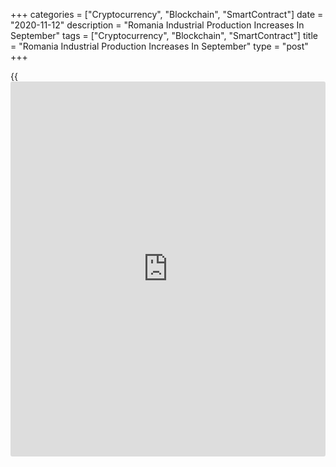 +++
categories = ["Cryptocurrency", "Blockchain", "SmartContract"]
date = "2020-11-12"
description = "Romania Industrial Production Increases In September"
tags = ["Cryptocurrency", "Blockchain", "SmartContract"]
title = "Romania Industrial Production Increases In September"
type = "post"
+++

{{<iframe id="large-banner" src="https://www.bounty.group/#slide=12.0" width="100%" height="600" scrolling="no" style="border: 0px solid rgb(216, 221, 230); border-radius: 3px;">}}

Romania's industrial production increased in September, data from the
National Institute of Statistics showed on Thursday.

Industrial production rose a seasonally adjusted 1.5 percent month-on-
month in September.

Manufacturing output rose 2.0 percent monthly in September.

Production in mining and quarrying increased 3.7 percent, while
electricity fell 0.3 percent.

On a yearly basis, industrial production decreased a working-day
adjusted 2.8 percent in September.

On an unadjusted basis, industrial production grew 18.7 percent monthly
in September and fell 0.1 percent from a year ago.

Separate data from the statistical office showed that industrial
turnover gained 21.0 percent month-on-month in September.

On an annual basis, industrial orders rose 5.1 percent in September.

Another data from National Institute of Statistics showed that
industrial new orders increased 34.2 percent monthly in September and
grew 14.2 percent from a year ago.

For comments and feedback [contact](https://www.playgroundfx.com/contact/): editorial@rtt[news](https://www.letsplayfx.com/blog/forex-news-website/).com

[Economic News][1]

 **What parts of the world are seeing the best (and worst) economic
performances lately? Click[here][2] to check out our [Econ Scorecard][2]
and find out! See up-to-the-moment [ranking](https://www.playgroundfx.com/blog/crypto-exchange-ranking/)s for the best and worst
performers in [GDP][3], [unemployment rate][4], [inflation][2] and much
more.**

   1. www.rtt[news](https://www.letsplayfx.com/blog/forex-news-website/).com/Content/EconomicNews.aspx
   2. www.rtt[news](https://www.letsplayfx.com/blog/forex-news-website/).com/economic-scorecard/world-rank/CPI/highest-performance.aspx
   3. www.rtt[news](https://www.letsplayfx.com/blog/forex-news-website/).com/economic-scorecard/world-rank/GDP/highest-performance.aspx
   4. www.rtt[news](https://www.letsplayfx.com/blog/forex-news-website/).com/economic-scorecard/world-rank/unemployment-rate/lowest-performance.aspx